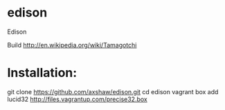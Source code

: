 edison
======

Edison


Build http://en.wikipedia.org/wiki/Tamagotchi

Installation:
==============

git clone https://github.com/axshaw/edison.git
cd edison
vagrant box add lucid32 http://files.vagrantup.com/precise32.box

